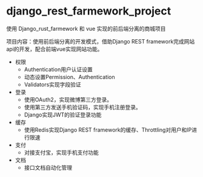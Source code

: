 # django_rest_farmework_project
使用 Django_rust_farmework 和 vue 实现的前后端分离的商城项目

项目内容：使用前后端分离的开发模式，借助Django REST framework完成网站api的开发，配合前端vue实现网站功能。

+ 权限
  + Authentication用户认证设置
  + 动态设置Permission、Authentication
  + Validators实现字段验证
+ 登录
  + 使用OAuth2，实现微博第三方登录。
  + 使用第三方发送手机验证码，实现手机注册登录。
  + Django实现JWT的验证登录功能
+ 缓存
  + 使用Redis实现Django REST framework的缓存、Throttling对用户和IP进行限速
+ 支付
  + 对接支付宝，实现手机支付功能
+ 文档
  + 接口文档自动化管理 

